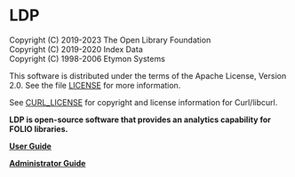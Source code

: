 LDP
===

Copyright (C) 2019-2023 The Open Library Foundation  
Copyright (C) 2019-2020 Index Data  
Copyright (C) 1998-2006 Etymon Systems

This software is distributed under the terms of the Apache License,
Version 2.0.  See the file
[LICENSE](https://github.com/folio-org/ldp/blob/master/LICENSE) for more
information.

See
[CURL_LICENSE](https://github.com/folio-org/ldp/blob/master/CURL_LICENSE)
for copyright and license information for Curl/libcurl.

__LDP is open-source software that provides an analytics capability
for FOLIO libraries.__

[__User Guide__](doc/User_Guide.md)

[__Administrator Guide__](doc/Admin_Guide.md)

